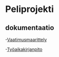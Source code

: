 # Peliprojekti

## dokumentaatio

-[Vaatimusmaarittely](https://github.com/Snakusyo/ot-harjoitustyo/blob/master/dokumentaatio/vaatimusmaarittely.md)

-[Työaikakirjanpito](https://github.com/Snakusyo/ot-harjoitustyo/blob/master/dokumentaatio/tuntikirjanpito.md)


